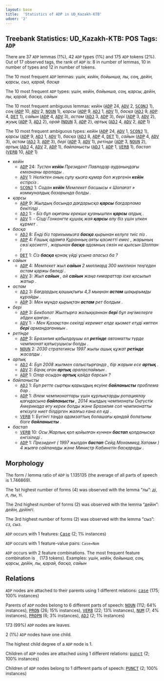 ```yaml
---
layout: base
title:  'Statistics of ADP in UD_Kazakh-KTB'
udver: '2'
---
```


## Treebank Statistics: UD_Kazakh-KTB: POS Tags: `ADP`

There are 37 `ADP` lemmas (1%), 42 `ADP` types (1%) and 175 `ADP` tokens (2%).
Out of 17 observed tags, the rank of `ADP` is: 8 in number of lemmas, 10 in number of types and 12 in number of tokens.

The 10 most frequent `ADP` lemmas: <em>үшін, кейін, бойынша, лы, соң, дейін, қарсы, сыз, қарай, басқа</em>

The 10 most frequent `ADP` types:  <em>үшін, кейін, бойынша, соң, қарсы, дейін, лы, қарай, басқа, сайын</em>

The 10 most frequent ambiguous lemmas: <em>кейін</em> (<tt><a href="kk_ktb-pos-ADP.html">ADP</a></tt> 24, <tt><a href="kk_ktb-pos-ADV.html">ADV</a></tt> 2, <tt><a href="kk_ktb-pos-SCONJ.html">SCONJ</a></tt> 1), <em>соң</em> (<tt><a href="kk_ktb-pos-ADP.html">ADP</a></tt> 10, <tt><a href="kk_ktb-pos-ADV.html">ADV</a></tt> 2, <tt><a href="kk_ktb-pos-NOUN.html">NOUN</a></tt> 1), <em>қарсы</em> (<tt><a href="kk_ktb-pos-ADP.html">ADP</a></tt> 9, <tt><a href="kk_ktb-pos-ADJ.html">ADJ</a></tt> 1, <tt><a href="kk_ktb-pos-ADV.html">ADV</a></tt> 1), <em>басқа</em> (<tt><a href="kk_ktb-pos-ADJ.html">ADJ</a></tt> 9, <tt><a href="kk_ktb-pos-ADP.html">ADP</a></tt> 4, <tt><a href="kk_ktb-pos-DET.html">DET</a></tt> 1), <em>сайын</em> (<tt><a href="kk_ktb-pos-ADP.html">ADP</a></tt> 4, <tt><a href="kk_ktb-pos-ADV.html">ADV</a></tt> 3), <em>астам</em> (<tt><a href="kk_ktb-pos-ADJ.html">ADJ</a></tt> 3, <tt><a href="kk_ktb-pos-ADP.html">ADP</a></tt> 3), <em>бері</em> (<tt><a href="kk_ktb-pos-ADP.html">ADP</a></tt> 3, <tt><a href="kk_ktb-pos-ADV.html">ADV</a></tt> 2), <em>жуық</em> (<tt><a href="kk_ktb-pos-ADP.html">ADP</a></tt> 3, <tt><a href="kk_ktb-pos-ADJ.html">ADJ</a></tt> 2), <em>орай</em> (<tt><a href="kk_ktb-pos-NOUN.html">NOUN</a></tt> 3, <tt><a href="kk_ktb-pos-ADP.html">ADP</a></tt> 2), <em>артық</em> (<tt><a href="kk_ktb-pos-ADJ.html">ADJ</a></tt> 4, <tt><a href="kk_ktb-pos-ADV.html">ADV</a></tt> 2, <tt><a href="kk_ktb-pos-ADP.html">ADP</a></tt> 1)

The 10 most frequent ambiguous types:  <em>кейін</em> (<tt><a href="kk_ktb-pos-ADP.html">ADP</a></tt> 24, <tt><a href="kk_ktb-pos-ADV.html">ADV</a></tt> 1, <tt><a href="kk_ktb-pos-SCONJ.html">SCONJ</a></tt> 1), <em>қарсы</em> (<tt><a href="kk_ktb-pos-ADP.html">ADP</a></tt> 9, <tt><a href="kk_ktb-pos-ADJ.html">ADJ</a></tt> 1, <tt><a href="kk_ktb-pos-ADV.html">ADV</a></tt> 1), <em>басқа</em> (<tt><a href="kk_ktb-pos-ADJ.html">ADJ</a></tt> 8, <tt><a href="kk_ktb-pos-ADP.html">ADP</a></tt> 4, <tt><a href="kk_ktb-pos-DET.html">DET</a></tt> 1), <em>сайын</em> (<tt><a href="kk_ktb-pos-ADP.html">ADP</a></tt> 4, <tt><a href="kk_ktb-pos-ADV.html">ADV</a></tt> 3), <em>астам</em> (<tt><a href="kk_ktb-pos-ADJ.html">ADJ</a></tt> 3, <tt><a href="kk_ktb-pos-ADP.html">ADP</a></tt> 3), <em>бері</em> (<tt><a href="kk_ktb-pos-ADP.html">ADP</a></tt> 3, <tt><a href="kk_ktb-pos-ADV.html">ADV</a></tt> 1), <em>ретінде</em> (<tt><a href="kk_ktb-pos-ADP.html">ADP</a></tt> 3, <tt><a href="kk_ktb-pos-NOUN.html">NOUN</a></tt> 2), <em>артық</em> (<tt><a href="kk_ktb-pos-ADJ.html">ADJ</a></tt> 4, <tt><a href="kk_ktb-pos-ADV.html">ADV</a></tt> 2, <tt><a href="kk_ktb-pos-ADP.html">ADP</a></tt> 1), <em>байланысты</em> (<tt><a href="kk_ktb-pos-ADJ.html">ADJ</a></tt> 1, <tt><a href="kk_ktb-pos-ADP.html">ADP</a></tt> 1, <tt><a href="kk_ktb-pos-VERB.html">VERB</a></tt> 1), <em>бастап</em> (<tt><a href="kk_ktb-pos-VERB.html">VERB</a></tt> 10, <tt><a href="kk_ktb-pos-ADP.html">ADP</a></tt> 1)


* <em>кейін</em>
  * <tt><a href="kk_ktb-pos-ADP.html">ADP</a></tt> 24: <em>Түстен <b>кейін</b> Президент Павлодар ауданындағы емхананы аралады .</em>
  * <tt><a href="kk_ktb-pos-ADV.html">ADV</a></tt> 1: <em>Неліктен оның сұлу қызға құмар боп жүргенін <b>кейін</b> естірсіз .</em>
  * <tt><a href="kk_ktb-pos-SCONJ.html">SCONJ</a></tt> 1: <em>Содан <b>кейін</b> Мемлекет басшысы « Шапағат » коммуналдық базарында болды .</em>
* <em>қарсы</em>
  * <tt><a href="kk_ktb-pos-ADP.html">ADP</a></tt> 9: <em>Жылдың басында дағдарысқа <b>қарсы</b> бағдарлама бекітілді .</em>
  * <tt><a href="kk_ktb-pos-ADJ.html">ADJ</a></tt> 1: <em>- Біз бұл оқиғаны ерекше қуанышпен <b>қарсы</b> алдық .</em>
  * <tt><a href="kk_ktb-pos-ADV.html">ADV</a></tt> 1: <em>- Сізді Гонконгте құшақ жая <b>қарсы</b> алу біз үшін үлкен құрмет .</em>
* <em>басқа</em>
  * <tt><a href="kk_ktb-pos-ADJ.html">ADJ</a></tt> 8: <em>Енді біз тарихымызға <b>басқа</b> қырынан келуге тиіс піз .</em>
  * <tt><a href="kk_ktb-pos-ADP.html">ADP</a></tt> 4: <em>Ғашық адамға Құранның аяты қасиетті емес , жарының сөзі қасиетті , жарынан <b>басқа</b> адамның сөзін не қылсын Шолпан !</em>
  * <tt><a href="kk_ktb-pos-DET.html">DET</a></tt> 1: <em>Сіз <b>басқа</b> қонақ үйді ұсына аласыз ба ?</em>
* <em>сайын</em>
  * <tt><a href="kk_ktb-pos-ADP.html">ADP</a></tt> 4: <em>Мемлекет жыл <b>сайын</b> 2 миллиард 300 миллион теңгеден астам қаржы бөледі .</em>
  * <tt><a href="kk_ktb-pos-ADV.html">ADV</a></tt> 3: <em>Жыл <b>сайын</b> , ай <b>сайын</b> жаңа ғимараттар іске қосылып жатыр .</em>
* <em>астам</em>
  * <tt><a href="kk_ktb-pos-ADJ.html">ADJ</a></tt> 3: <em>Бағдардың қашықтығы 4,3 мыңнан <b>астам</b> шақырымды құрайды .</em>
  * <tt><a href="kk_ktb-pos-ADP.html">ADP</a></tt> 3: <em>Мен мұнда қырықтан <b>астам</b> рет болдым .</em>
* <em>бері</em>
  * <tt><a href="kk_ktb-pos-ADP.html">ADP</a></tt> 3: <em>Бекболат Жылтырға жолыққаннан <b>бері</b> бұл әңгімелерге әбден қанған .</em>
  * <tt><a href="kk_ktb-pos-ADV.html">ADV</a></tt> 1: <em>- Мен Қазақстан секілді керемет елде қызмет етуді көптен <b>бері</b> армандағанмын .</em>
* <em>ретінде</em>
  * <tt><a href="kk_ktb-pos-ADP.html">ADP</a></tt> 3: <em>Бразилия қабылдаушы ел <b>ретінде</b> автоматты түрде чемпионат қатысушысы болды .</em>
  * <tt><a href="kk_ktb-pos-NOUN.html">NOUN</a></tt> 2: <em>2030 стратегиясы 1997 жылы ашық құжат <b>ретінде</b> жасалды .</em>
* <em>артық</em>
  * <tt><a href="kk_ktb-pos-ADJ.html">ADJ</a></tt> 4: <em>Бұл 2008 жылмен салыстырғанда , бір жарым есе <b>артық</b> .</em>
  * <tt><a href="kk_ktb-pos-ADV.html">ADV</a></tt> 2: <em>Бірақ оған <b>артық</b> араласпаймын .</em>
  * <tt><a href="kk_ktb-pos-ADP.html">ADP</a></tt> 1: <em>Олар осыдан <b>артық</b> қайда барсын ?</em>
* <em>байланысты</em>
  * <tt><a href="kk_ktb-pos-ADJ.html">ADJ</a></tt> 1: <em>Бұл ретте сыртқы қарыздың өсуіне <b>байланысты</b> проблема бар .</em>
  * <tt><a href="kk_ktb-pos-ADP.html">ADP</a></tt> 1: <em>Әлем чемпионаттары үшін құрлықтарды ротациялау қағидасына <b>байланысты</b> , 2014 жылдың чемпионаты Оңтүстік Америкада өту керек болды және Бразилия сол чемпионатты өткізуге ниет білдірген жалғыз ғана ел еді .</em>
  * <tt><a href="kk_ktb-pos-VERB.html">VERB</a></tt> 1: <em>Бүгінгі таңда адамзаттың болашағы қандай болатыны бізге <b>байланысты</b> .</em>
* <em>бастап</em>
  * <tt><a href="kk_ktb-pos-VERB.html">VERB</a></tt> 10: <em>Осы Жарлық қол қойылған күннен <b>бастап</b> қолданысқа енгізіледі .</em>
  * <tt><a href="kk_ktb-pos-ADP.html">ADP</a></tt> 1: <em>Президент ( 1997 жылдан <b>бастап</b> Сейд Мохаммед Хатами ) 4 жылға сайланады және Министр Кабинетін басқарады .</em>

## Morphology

The form / lemma ratio of `ADP` is 1.135135 (the average of all parts of speech is 1.746869).

The 1st highest number of forms (4) was observed with the lemma “лы”: <em>ді, л, лы, ті</em>.

The 2nd highest number of forms (2) was observed with the lemma “дейін”: <em>дейін, дейінгі</em>.

The 3rd highest number of forms (2) was observed with the lemma “сыз”: <em>сз, сыз</em>.

`ADP` occurs with 1 features: <tt><a href="kk_ktb-feat-Case.html">Case</a></tt> (2; 1% instances)

`ADP` occurs with 1 feature-value pairs: `Case=Nom`

`ADP` occurs with 2 feature combinations.
The most frequent feature combination is `_` (173 tokens).
Examples: <em>үшін, кейін, бойынша, соң, қарсы, дейін, лы, қарай, басқа, сайын</em>


## Relations

`ADP` nodes are attached to their parents using 1 different relations: <tt><a href="kk_ktb-dep-case.html">case</a></tt> (175; 100% instances)

Parents of `ADP` nodes belong to 6 different parts of speech: <tt><a href="kk_ktb-pos-NOUN.html">NOUN</a></tt> (112; 64% instances), <tt><a href="kk_ktb-pos-PRON.html">PRON</a></tt> (26; 15% instances), <tt><a href="kk_ktb-pos-VERB.html">VERB</a></tt> (22; 13% instances), <tt><a href="kk_ktb-pos-NUM.html">NUM</a></tt> (7; 4% instances), <tt><a href="kk_ktb-pos-PROPN.html">PROPN</a></tt> (6; 3% instances), <tt><a href="kk_ktb-pos-ADJ.html">ADJ</a></tt> (2; 1% instances)

173 (99%) `ADP` nodes are leaves.

2 (1%) `ADP` nodes have one child.

The highest child degree of a `ADP` node is 1.

Children of `ADP` nodes are attached using 1 different relations: <tt><a href="kk_ktb-dep-punct.html">punct</a></tt> (2; 100% instances)

Children of `ADP` nodes belong to 1 different parts of speech: <tt><a href="kk_ktb-pos-PUNCT.html">PUNCT</a></tt> (2; 100% instances)

